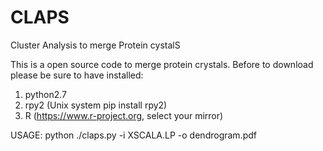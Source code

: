 # CLAPS
Cluster Analysis to merge Protein cystalS

This is a open source code to merge protein crystals.
Before to download please be sure to have installed:
1) python2.7
2) rpy2 (Unix system pip install rpy2) 
3) R (https://www.r-project.org, select your mirror)

USAGE:
python ./claps.py -i XSCALA.LP -o dendrogram.pdf
